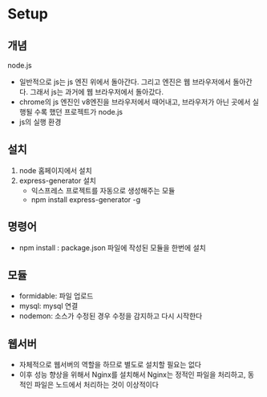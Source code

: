 # Setup
## 개념
node.js
- 일반적으로 js는 js 엔진 위에서 돌아간다. 그리고 엔진은 웹 브라우저에서 돌아간다. 그래서 js는 과거에 웹 브라우저에서 돌아갔다. 
- chrome의 js 엔진인 v8엔진을 브라우저에서 때어내고, 브라우저가 아닌 곳에서 실행될 수록 했던 프로젝트가 node.js 
- js의 실행 환경

## 설치
1. node 홈페이지에서 설치
2. express-generator 설치
   - 익스프레스 프로젝트를 자동으로 생성해주는 모듈
   - npm install express-generator -g

## 명령어
- npm install : package.json 파일에 작성된 모듈을 한번에 설치

## 모듈
- formidable: 파일 업로드
- mysql: mysql 연결
- nodemon: 소스가 수정된 경우 수정을 감지하고 다시 시작한다

## 웹서버
- 자체적으로 웹서버의 역할을 하므로 별도로 설치할 필요는 없다
- 이후 성능 향상을 위해서 Nginx를 설치해서 Nginx는 정적인 파일을 처리하고, 동적인 파일은 노드에서 처리하는 것이 이상적이다

